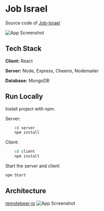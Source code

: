 
# Job Israel

Source code of [Job-Israel](https://jobs-israel.netlify.app)




![App Screenshot](https://i.postimg.cc/cC5dyJJg/screely-1663336455289.png)


## Tech Stack

**Client:** React

**Server:** Node, Express, Cheerio, Nodemailer 

**Database:** MongoDB


## Run Locally

Install project with npm.

Server:
```bash
    cd server
    npm install
```
Client:
```bash
    cd client 
    npm install
```


Start the server and client

```bash
npm Start
```


## Architecture

[remotebear-io](https://github.com/remotebear-io/remotebear)
![App Screenshot](https://raw.githubusercontent.com/remotebear-io/remotebear/master/.github/flow.png)


